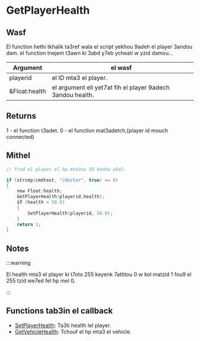 # GetPlayerHealth

## Wasf

El function hethi tkhalik ta3ref wala el script yekhou 9adeh el player 3andou dam. el function tnejem t3awn ki 3abd y7eb ycheati w yzid damou...

| Argument      | el wasf                                                    |
| ------------- | -----------------------------------------------------------|     
| playerid      | el ID mta3 el player.                                      |
| &Float:health | el argument eli yet7at fih el player 9adech 3andou health. |


## Returns

1 - el function t3adet.
0 - el function mat3adetch,(player id mouch connected)

## Mithel

```c
// Trod el player el hp mte3ou 50 kenha a9al.

if (strcmp(cmdtext, "/doctor", true) == 0)
{
    new Float:health;
    GetPlayerHealth(playerid,health);
    if (health < 50.0)
    {
        SetPlayerHealth(playerid, 50.0);
    }
    return 1;
}
```

## Notes

:::warning

El health mta3 el player ki t7oto 255 keyenk 7attitou 0 w kol matzid 1 fou9 el 255 tzid we7ed fel hp mel 0.

:::

## Functions tab3in el callback

- [SetPlayerHealth](SetPlayerHealth.md): Ta3ti health lel player.
- [GetVehicleHealth](GetVehicleHealth.md): Tchouf el hp mta3 el vehicle.
